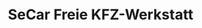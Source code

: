 ---
title: "SeCar Freie KFZ-Werkstatt"
url: /greifswald/secar-freie-kfz-werkstatt/
shop: Autowerkstatt
---